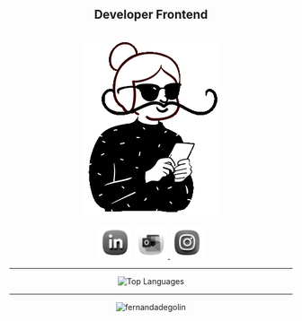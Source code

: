  ####  
<h2 align="center">Developer Frontend</h2>  
<br />          
<div align="center">    
  <a href="https://fernandadegolin.github.io/fernandadegolin/" target="_blank">     
    <img                  
      alt="Avatar Fe"              
      src="https://github.com/fernandadegolin/fernandadegolin/blob/master/src/assets/img/bigode-animado.gif"                 
    />    
  </a>               
       
  <!-- Site -->           
  <p align="center">     
    <div style="text-decoration:none!important;">
    <!-- LinkedIn -->   
    <a href="https://www.linkedin.com/in/fernandadegolin/" style="color: transparent !important;"> 
      <img width= "60"  
        alt="LinkedIn"
        src="https://github.com/fernandadegolin/fernandadegolin/blob/master/src/assets/img/LinkedIn-novo.png"
      />
    </a>    
    <!-- Email -->
      <a href="mailto:fernandadegolin@hotmail.com">
        <img width= "60"
        alt="Email"
        src="https://github.com/fernandadegolin/fernandadegolin/blob/master/src/assets/img/Outlook-novo.png"/>
      </a>
    <!-- Instagram -->
    <a href="https://www.instagram.com/fernandadegolin/">
      <img width= "60"
        alt="Instagram"
        src="https://github.com/fernandadegolin/fernandadegolin/blob/master/src/assets/img/Instagram-novo.png"/>
    </a>
    </div>
  </p>

<!-- STATUS-->
  <hr />
  <div align="center">
    <img
      height="140"
      src="https://github-readme-stats.vercel.app/api/top-langs/?username=fernandadegolin&title_color=0f172a&text_color=64748b&icon_color=6366f1&bg_color=ffffff&hide_border=true&locale=en&custom_title=Top%20Languages&border_radius=15px&layout=compact"
      alt="Top Languages"
    />
  </div>
  <hr />
  <div align="center">
    <img
      src="https://komarev.com/ghpvc/?username=fernandadegolin&color=lightgrey&label=views"
      alt="fernandadegolin"
    />
  </div>
</div>
